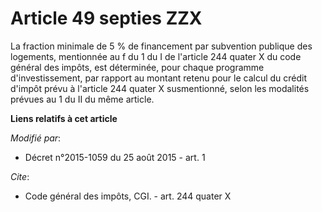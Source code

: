 # Article 49 septies ZZX

La fraction minimale de 5 % de financement par subvention publique des logements, mentionnée au f du 1 du I de l'article 244
quater X du code général des impôts, est déterminée, pour chaque programme d'investissement, par rapport au montant retenu
pour le calcul du crédit d'impôt prévu à l'article 244 quater X susmentionné, selon les modalités prévues au 1 du II du même
article.

**Liens relatifs à cet article**

_Modifié par_:

  - Décret n°2015-1059 du 25 août 2015 - art. 1

_Cite_:

  - Code général des impôts, CGI. - art. 244 quater X
